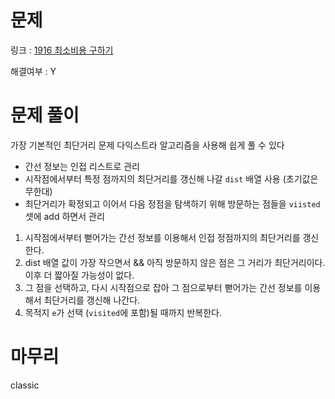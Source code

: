 # 문제
링크 : [1916 최소비용 구하기](https://www.acmicpc.net/problem/1916)

해결여부 : Y

# 문제 풀이
가장 기본적인 최단거리 문제
다익스트라 알고리즘을 사용해 쉽게 풀 수 있다

- 간선 정보는 인접 리스트로 관리
- 시작점에서부터 특정 점까지의 최단거리를 갱신해 나갈 `dist` 배열 사용 (초기값은 무한대)
- 최단거리가 확정되고 이어서 다음 정점을 탐색하기 위해 방문하는 점들을 `viisted` 셋에 add 하면서 관리

1. 시작점에서부터 뻗어가는 간선 정보를 이용해서 인접 정점까지의 최단거리를 갱신한다.
2. dist 배열 값이 가장 작으면서 && 아직 방문하지 않은 점은 그 거리가 최단거리이다. 이후 더 짧아질 가능성이 없다.
3. 그 점을 선택하고, 다시 시작점으로 잡아 그 점으로부터 뻗어가는 간선 정보를 이용해서 최단거리를 갱신해 나간다.
4. 목적지 `e`가 선택 (`visited`에 포함)될 때까지 반복한다.

# 마무리
classic